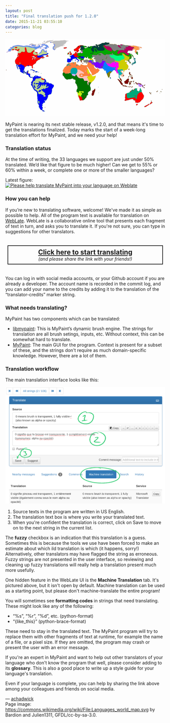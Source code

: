 ```yaml
---
layout: post
title: "Final translation push for 1.2.0"
date: 2015-11-21 03:55:10
categories: blog
---
```


<p style="text-align: center; display: block;">
<img src="/assets/posts/2015-11-21-languages-world-map-gfdl.png"
alt="Map of world languages"
title="Languages world map, by Julien1311"
/>
</p>
MyPaint is nearing its next stable release, v1.2.0,
and that means it's time to get the translations finalized.
Today marks the start of a week-long translation effort for MyPaint,
and we need your help!

### Translation status

At the time of writing,
the 33 languages we support are just under 50% translated.
We’d like that figure to be much higher!
Can we get to 55% or 60% within a week,
or complete one or more of the smaller languages?

Latest figure: <a href="https://hosted.weblate.org/engage/mypaint/"><img
src="https://hosted.weblate.org/widgets/mypaint/-/svg-badge.svg"
title="Please help translate MyPaint into your language on Weblate"
/></a>

### How you can help

If you’re new to translating software, welcome!
We've made it as simple as possible to help.
All of the program text is available for translation on
[WebLate](https://hosted.weblate.org/engage/mypaint/).
WebLate is a collaborative online tool
that presents each fragment of text in turn,
and asks you to translate it.
If you're not sure,
you can type in suggestions for other translators.

<div style="align: center; text-align: center; padding: 0.5em;">
<p
style="border: solid 2px; padding: 0.5em 1.0em; width: auto;"
>
<strong style="font-size: 150%;">
<a
href="https://hosted.weblate.org/engage/mypaint/">Click here to start translating</a>
</strong>
<br/>
<em>(and please share the link with your friends!)</em>
</p>
</div>

You can log in with social media accounts,
or your Github account if you are already a developer.
The account name is recorded in the commit log,
and you can add your name to the credits by adding it to
the translation of the “translator-credits” marker string.

### What needs translating?

MyPaint has two components which can be translated:

* [libmypaint](https://hosted.weblate.org/projects/mypaint/libmypaint/):
  This is MyPaint’s dynamic brush engine.
  The strings for translation are all brush setings, inputs, etc.
  Without context, this can be somewhat hard to translate.
* [MyPaint](https://hosted.weblate.org/projects/mypaint/mypaint/):
  The main GUI for the program.
  Context is present for a subset of these,
  and the strings don't require as much domain-specific knowledge.
  However, there are a lot of them.

### Translation workflow

The main translation interface looks like this:

![Screengrab of the WebLate interface](/assets/posts/2015-11-21-weblate-interface-small.png)

1. Source texts in the program are written in US English.
2. The translation text box is where you write your translated text.
3. When you're confident the translation is correct,
   click on Save to move on to the next string in the
   current list.

The **fuzzy** checkbox is an indication that this translation is a guess.
Sometimes this is because the tools we use have been forced to make
an estimate about which ild translation is which (it happens, sorry!)
Alternatively, other translators may have flagged the string as erroneous.
Fuzzy strings are not presented in the user interface,
so reviewing and cleaning up fuzzy translations will really help
a translation present much more usefully.

One hidden feature in the WebLate UI is the **Machine Translation** tab.
It's pictured above, but it isn't open by default.
Machine translation can be used as a starting point,
but please don't machine-translate the entire program!

You will sometimes see **formatting codes** in strings that need
translating. These might look like any of the following:

* “%s”, “%r”, “%d”, etc. (python-format)
* “{like_this}” (python-brace-format)

These need to stay in the translated text.
The MyPaint program will try to replace them
with other fragments of text at runtime,
for example the name of a file, or a pixel size.
If they are omitted, the program may crash
or present the user with an error message.

If you're an expert in MyPaint and want to help out other translators of
your language who don't know the program that well,
please consider adding to its **glossary**.
This is also a good place to write up a style guide for your language's
translation.

Even if your language is complete, you can help by sharing the link
above among your colleagues and friends on social media.

— [achadwick](https://github.com/achadwick)  
Page image:
<https://commons.wikimedia.org/wiki/File:Languages_world_map.svg> by
Bardion and Julien1311, GFDL/cc-by-sa-3.0.
